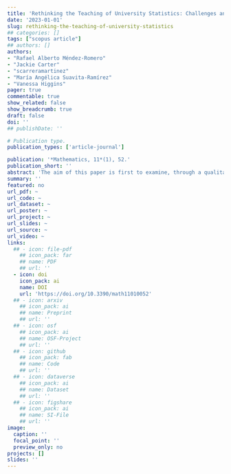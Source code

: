 ```yaml
---
title: 'Rethinking the Teaching of University Statistics: Challenges and Opportunities Learned from the Colombia-UK Dialogue'
date: '2023-01-01'
slug: rethinking-the-teaching-of-university-statistics
## categories: []
tags: ["scopus article"]
## authors: []
authors:
- "Rafael Alberto Méndez-Romero"
- "Jackie Carter"
- "scarreramartinez"
- "María Angélica Suavita-Ramírez"
- "Vanessa Higgins"
pager: true
commentable: true
show_related: false
show_breadcrumb: true
draft: false
doi: ''
## publishDate: ''

# Publication type.
publication_types: ['article-journal']

publication: '*Mathematics, 11*(1), 52.'
publication_short: ''
abstract: 'The aim of this paper is first to examine, through a qualitative analysis of statistics syllabi, the current state of statistical education in a sample of universities in Colombia. The focus is on statistics teaching in degrees for economics and business administration students. The results from the qualitative analysis reflect a preponderance of traditional and didactic teaching methods centered on the teacher, not on the student. The second aim is to present findings from a case study that has developed an innovative pedagogical intervention, called a data fellows program, from the University of Manchester, United Kingdom, which evidences opportunities for how statistics can be taught effectively to non-STEM majors. Further, the data fellows model has also been explored in the context of developing statistical and data skills capacities in Latin America. We reflect on how the lessons from the UK case study could open up opportunities for rethinking the teaching of statistics in Colombia through developing data projects and experiential learning to practice statistics in the real world.'
summary: ''
featured: no
url_pdf: ~
url_code: ~
url_dataset: ~
url_poster: ~
url_project: ~
url_slides: ~
url_source: ~
url_video: ~
links:
  ## - icon: file-pdf
    ## icon_pack: far
    ## name: PDF
    ## url: ''
  - icon: doi
    icon_pack: ai
    name: DOI
    url: 'https://doi.org/10.3390/math11010052'
  ## - icon: arxiv
    ## icon_pack: ai
    ## name: Preprint
    ## url: ''
  ## - icon: osf
    ## icon_pack: ai
    ## name: OSF-Project
    ## url: ''
  ## - icon: github
    ## icon_pack: fab
    ## name: Code
    ## url: ''
  ## - icon: dataverse
    ## icon_pack: ai
    ## name: Dataset
    ## url: ''
  ## - icon: figshare
    ## icon_pack: ai
    ## name: SI-File
    ## url: ''
image:
  caption: ''
  focal_point: ''
  preview_only: no
projects: []
slides: ''
---
```

